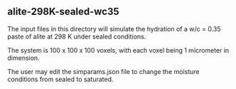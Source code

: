 ## alite-298K-sealed-wc35

The input files in this directory will simulate the hydration of a w/c = 0.35 paste
of alite at 298 K under sealed conditions.

The system is 100 x 100 x 100 voxels, with each voxel being 1 micrometer in
dimension.

The user may edit the simparams.json file to change the moisture conditions from sealed
to saturated.
